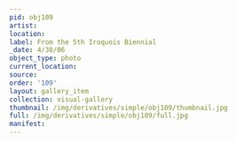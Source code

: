 ```yaml
---
pid: obj109
artist: 
location: 
label: From the 5th Iroquois Biennial
_date: 4/30/06
object_type: photo
current_location: 
source: 
order: '109'
layout: gallery_item
collection: visual-gallery
thumbnail: /img/derivatives/simple/obj109/thumbnail.jpg
full: /img/derivatives/simple/obj109/full.jpg
manifest: 
---
```

